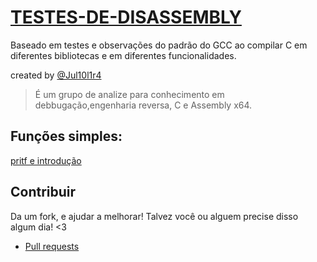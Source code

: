 # [TESTES-DE-DISASSEMBLY](https://github.com/Jul10l1r4/Testes-de-disassembly)

Baseado em testes e observações do padrão do GCC ao compilar 
C em diferentes bibliotecas e em diferentes funcionalidades.

created by [@Jul10l1r4](https://github.com/Jul10l1r4)

> É um grupo de analize para conhecimento em debbugação,engenharia reversa, C e Assembly x64.

## Funções simples:

[pritf e introdução](https://github.com/Jul10l1r4/Testes-de-disassembly/tree/master/printf)

## Contribuir

Da um fork, e ajudar a melhorar!
Talvez você ou alguem precise disso algum dia! <3

* [Pull requests](.github/#pull-requests)
